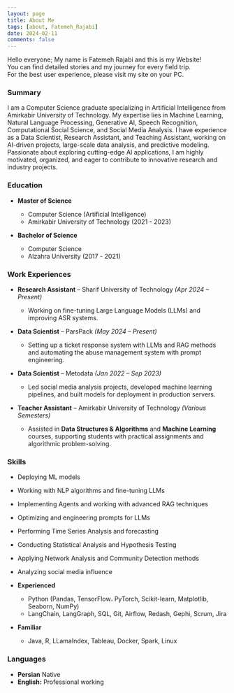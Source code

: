 ```yaml
---
layout: page
title: About Me
tags: [about, Fatemeh_Rajabi]
date: 2024-02-11
comments: false
---
```


Hello everyone; My name is Fatemeh Rajabi and this is my Website! <br> You can find detailed stories and my journey for every field trip. <br> For the best user experience, please visit my site on your PC.

### **Summary**  

I am a Computer Science graduate specializing in Artificial Intelligence from Amirkabir University of Technology. My expertise lies in Machine Learning, Natural Language Processing, Generative AI, Speech Recognition, Computational Social Science, and Social Media Analysis. I have experience as a Data Scientist, Research Assistant, and Teaching Assistant, working on AI-driven projects, large-scale data analysis, and predictive modeling. Passionate about exploring cutting-edge AI applications, I am highly motivated, organized, and eager to contribute to innovative research and industry projects.  

### **Education**  

- **Master of Science**
    - Computer Science (Artificial Intelligence)
    - Amirkabir University of Technology (2021 - 2023)  


- **Bachelor of Science**
    - Computer Science 
    - Alzahra University (2017 - 2021)

### **Work Experiences**  
- **Research Assistant** – Sharif University of Technology *(Apr 2024 – Present)*  
  - Working on fine-tuning Large Language Models (LLMs) and improving ASR systems.


- **Data Scientist** – ParsPack *(May 2024 – Present)*  
  - Setting up a ticket response system with LLMs and RAG methods and automating the abuse management system with prompt engineering. 


- **Data Scientist** – Metodata *(Jan 2022 – Sep 2023)*  
  - Led social media analysis projects, developed machine learning pipelines, and built models for deployment in production servers.  


- **Teacher Assistant** – Amirkabir University of Technology *(Various Semesters)*  
  - Assisted in **Data Structures & Algorithms** and **Machine Learning** courses, supporting students with practical assignments and algorithmic problem-solving.  

### **Skills**   
- Deploying ML models
- Working with NLP algorithms and fine-tuning LLMs
- Implementing Agents and working with advanced RAG techniques
- Optimizing and engineering prompts for LLMs
- Performing Time Series Analysis and forecasting
- Conducting Statistical Analysis and Hypothesis Testing
- Applying Network Analysis and Community Detection methods
- Analyzing social media influence

- **Experienced**
    - Python (Pandas, TensorFlow، PyTorch, Scikit-learn, Matplotlib, Seaborn, NumPy)
    - LangChain, LangGraph, SQL, Git, Airflow, Redash, Gephi, Scrum, Jira

- **Familiar**
    - Java, R, LLamaIndex, Tableau, Docker, Spark, Linux

### **Languages**  

- **Persian** Native
- **English:** Professional working
